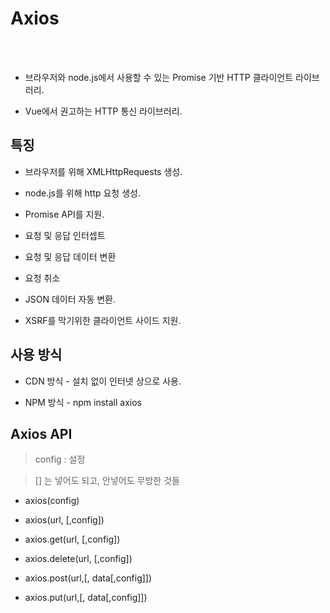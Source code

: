 # Axios

<br>
<br>

* 브라우저와 node.js에서 사용할 수 있는 Promise 기반 HTTP 클라이언트 라이브러리.

* Vue에서 권고하는 HTTP 통신 라이브러리.

## 특징

* 브라우저를 위해 XMLHttpRequests 생성.

* node.js를 위해 http 요청 생성.

* Promise API를 지원.

* 요청 및 응답 인터셉트

* 요청 및 응답 데이터 변환

* 요청 취소

* JSON 데이터 자동 변환.

* XSRF를 막기위한 클라이언트 사이드 지원.

## 사용 방식

* CDN 방식 - 설치 없이 인터넷 상으로 사용.

* NPM 방식 - npm install axios

## Axios API

> config : 설정

> [] 는 넣어도 되고, 안넣어도 무방한 것들

* axios(config)

* axios(url, [,config])

* axios.get(url, [,config])

* axios.delete(url, [,config])

* axios.post(url,[, data[,config]])

* axios.put(url,[, data[,config]])
